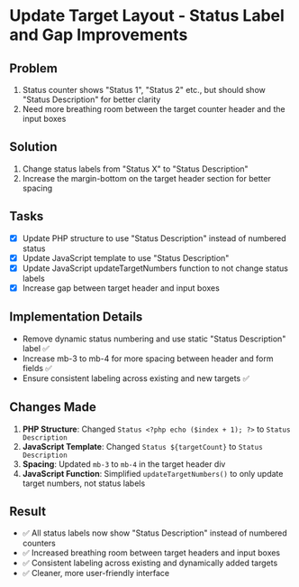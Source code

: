 # Update Target Layout - Status Label and Gap Improvements

## Problem
1. Status counter shows "Status 1", "Status 2" etc., but should show "Status Description" for better clarity
2. Need more breathing room between the target counter header and the input boxes

## Solution
1. Change status labels from "Status X" to "Status Description" 
2. Increase the margin-bottom on the target header section for better spacing

## Tasks
- [x] Update PHP structure to use "Status Description" instead of numbered status
- [x] Update JavaScript template to use "Status Description" 
- [x] Update JavaScript updateTargetNumbers function to not change status labels
- [x] Increase gap between target header and input boxes

## Implementation Details
- Remove dynamic status numbering and use static "Status Description" label ✅
- Increase mb-3 to mb-4 for more spacing between header and form fields ✅
- Ensure consistent labeling across existing and new targets ✅

## Changes Made
1. **PHP Structure**: Changed `Status <?php echo ($index + 1); ?>` to `Status Description`
2. **JavaScript Template**: Changed `Status ${targetCount}` to `Status Description`
3. **Spacing**: Updated `mb-3` to `mb-4` in the target header div
4. **JavaScript Function**: Simplified `updateTargetNumbers()` to only update target numbers, not status labels

## Result
- ✅ All status labels now show "Status Description" instead of numbered counters
- ✅ Increased breathing room between target headers and input boxes
- ✅ Consistent labeling across existing and dynamically added targets
- ✅ Cleaner, more user-friendly interface
